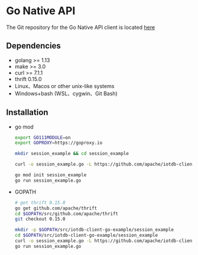 <!--
* Licensed to the Apache Software Foundation (ASF) under one
* or more contributor license agreements.  See the NOTICE file
* distributed with this work for additional information
* regarding copyright ownership.  The ASF licenses this file
* to you under the Apache License, Version 2.0 (the
* "License"); you may not use this file except in compliance
* with the License.  You may obtain a copy of the License at
*
* http://www.apache.org/licenses/LICENSE-2.0
*
* Unless required by applicable law or agreed to in writing, software
* distributed under the License is distributed on an "AS IS" BASIS,
* WITHOUT WARRANTIES OR CONDITIONS OF ANY KIND, either express or implied.
* See the License for the specific language governing permissions and
* limitations under the License.
-->

# Go Native API

The Git repository for the Go Native API client is located [here](https://github.com/apache/iotdb-client-go/)

## Dependencies

- golang >= 1.13
- make >= 3.0
- curl >= 7.1.1
- thrift 0.15.0
- Linux、Macos or other unix-like systems
- Windows+bash (WSL、cygwin、Git Bash)

## Installation

- go mod

  ```sh
  export GO111MODULE=on
  export GOPROXY=https://goproxy.io

  mkdir session_example && cd session_example

  curl -o session_example.go -L https://github.com/apache/iotdb-client-go/raw/main/example/session_example.go

  go mod init session_example
  go run session_example.go
  ```

- GOPATH

  ```sh
  # get thrift 0.15.0
  go get github.com/apache/thrift
  cd $GOPATH/src/github.com/apache/thrift
  git checkout 0.15.0

  mkdir -p $GOPATH/src/iotdb-client-go-example/session_example
  cd $GOPATH/src/iotdb-client-go-example/session_example
  curl -o session_example.go -L https://github.com/apache/iotdb-client-go/raw/main/example/session_example.go
  go run session_example.go
  ```
